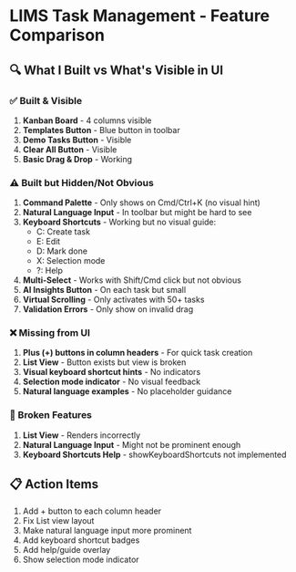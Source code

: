 # LIMS Task Management - Feature Comparison

## 🔍 What I Built vs What's Visible in UI

### ✅ Built & Visible
1. **Kanban Board** - 4 columns visible
2. **Templates Button** - Blue button in toolbar
3. **Demo Tasks Button** - Visible
4. **Clear All Button** - Visible
5. **Basic Drag & Drop** - Working

### ⚠️ Built but Hidden/Not Obvious
1. **Command Palette** - Only shows on Cmd/Ctrl+K (no visual hint)
2. **Natural Language Input** - In toolbar but might be hard to see
3. **Keyboard Shortcuts** - Working but no visual guide:
   - C: Create task
   - E: Edit
   - D: Mark done
   - X: Selection mode
   - ?: Help
4. **Multi-Select** - Works with Shift/Cmd click but not obvious
5. **AI Insights Button** - On each task but small
6. **Virtual Scrolling** - Only activates with 50+ tasks
7. **Validation Errors** - Only show on invalid drag

### ❌ Missing from UI
1. **Plus (+) buttons in column headers** - For quick task creation
2. **List View** - Button exists but view is broken
3. **Visual keyboard shortcut hints** - No indicators
4. **Selection mode indicator** - No visual feedback
5. **Natural language examples** - No placeholder guidance

### 🐛 Broken Features
1. **List View** - Renders incorrectly
2. **Natural Language Input** - Might not be prominent enough
3. **Keyboard Shortcuts Help** - showKeyboardShortcuts not implemented

## 📋 Action Items
1. Add + button to each column header
2. Fix List view layout
3. Make natural language input more prominent
4. Add keyboard shortcut badges
5. Add help/guide overlay
6. Show selection mode indicator